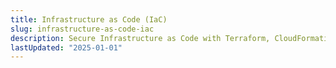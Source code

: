 ```yaml
---
title: Infrastructure as Code (IaC)
slug: infrastructure-as-code-iac
description: Secure Infrastructure as Code with Terraform, CloudFormation, and automation
lastUpdated: "2025-01-01"
---
```

